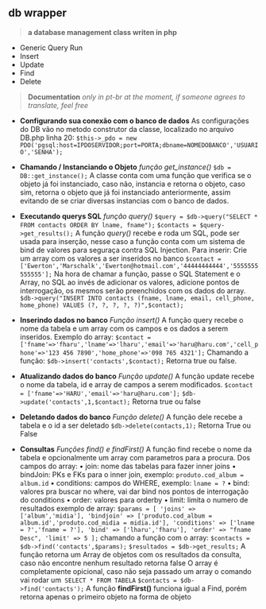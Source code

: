 ## db wrapper

> **a database management class writen in php**

 - Generic Query Run
 - Insert
 - Update
 - Find
 - Delete

> **Documentation**
*only in pt-br at the moment, if someone agrees to translate, feel free*	
- **Configurando sua conexão com o banco de dados**
As configurações do DB vão no metodo construtor da classe, localizado no arquivo DB.php
linha 20: `$this->_pdo = new PDO('pgsql:host=IPDOSERVIDOR;port=PORTA;dbname=NOMEDOBANCO','USUARIO','SENHA');`

 - **Chamando / Instanciando o Objeto** *função get_instance()*
  `$db = DB::get_instance();`
A classe conta com uma função que verifica se o objeto já foi instanciado, caso não, instancia e retorna o objeto, caso sim, retorna o objeto que já foi instanciado anteriormente, assim evitando de se criar diversas instancias com o banco de dados.

 - **Executando querys SQL** *função query()*
`$query = $db->query("SELECT * FROM contacts ORDER BY lname, fname");`
`$contacts = $query->get_results();`
A função *query()* recebe e roda um SQL, pode ser usada para inserção, nesse caso a função conta com um sistema de bind de valores para seguraça contra SQL Injection. 
Para inserir:
Crie um array com os valores a ser inseridos no banco
`$contact = ['Ewerton','Marschalk','Ewerton@hotmail.com','44444444444','5555555555555'];`
Na hora de chamar a função, passe o SQL Statement e o Array, no SQL ao invés de adicionar os valores, adicione pontos de interrogação, os mesmos serão preenchidos com os dados do array.
`$db->query("INSERT INTO contacts (fname, lname, email, cell_phone, home_phone) VALUES (?, ?, ?, ?, ?)",$contact);`

- **Inserindo dados no banco** *Função insert()*
A função query recebe o nome da tabela e um array com os campos e os dados a serem inseridos.
Exemplo do array:
`$contact = ['fname'=>'fharu','lname'=>'lharu','email'=>'haru@haru.com','cell_phone'=>'123 456 7890','home_phone'=>'098 765 4321'];`
Chamando a função:
`$db->insert('contacts',$contact);`
Retorna true ou false.
- **Atualizando dados do banco** *Função update()*
A função update recebe o nome da tabela, id e array de campos a serem modificados.
`$contact = ['fname'=>'HARU','email'=>'haru@haru.com'];`
`$db->update('contacts',1,$contact);`
Retorna true ou false

- **Deletando dados do banco** *Função delete()*
A função dele recebe a tabela e o id a ser deletado
`$db->delete(contacts,1);`
Retorna True ou False

- **Consultas** *Funções find() e findFirst()*
A função find recebe o nome da tabela e opcionalmente um array com parametros para a procura.
Dos campos do array: 
	• join: nome das tabelas para fazer inner joins
	• bindJoin: PKs e FKs para o inner join, exemplo: `produto.cod_album = album.id`
	• conditions: campos do WHERE, exemplo: `lname = ?`
	• bind: valores pra buscar no where, vai dar bind nos pontos de interrogação do conditions
	• order: valores para orderby
	• limit: limita o numero de resultados
	exemplo de array:
	`$params = [
	'joins' => ['album','midia'],
'bindjoin' => ['produto.cod_album = album.id','produto.cod_midia = midia.id'],
    'conditions' => ['lname = ?','fname = ?'],
'bind' => ['lharu','fharu'],
'order' => "fname Desc",
 'limit' => 5
];`
chamando a função com o array:
`$contacts = $db->find('contacts',$params);`
`$resultados = $db->get_results;`
A função retorna um Array de objetos com os resultados da consulta, caso não encontre nenhum resultado retorna false
O array é completamente opicional, caso não seja passado um array o comando vai rodar um` SELECT * FROM TABELA`
`$contacts = $db->find('contacts');`
A função **findFirst()** funciona igual a Find, porém retorna apenas o primeiro objeto na forma de objeto
